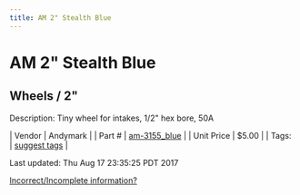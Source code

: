 ```yaml
---
title: AM 2" Stealth Blue
---
```


# AM 2" Stealth Blue
## Wheels / 2"
Description: 	Tiny wheel for intakes, 1/2" hex bore, 50A 

| Vendor | Andymark | 
| Part # | [am-3155_blue](http://www.andymark.com/product-p/am-3155_Blue.htm) | 
| Unit Price | $5.00 | 
| Tags: | [suggest tags](https://docs.google.com/forms/d/e/1FAIpQLSeWyY8v3RgOty-MyWmh9U0iivNYN_molChYyS-0U-o-kOAv_g/viewform) | 

Last updated: Thu Aug 17 23:35:25 PDT 2017

 [Incorrect/Incomplete information?](https://docs.google.com/forms/d/e/1FAIpQLSeWyY8v3RgOty-MyWmh9U0iivNYN_molChYyS-0U-o-kOAv_g/viewform)